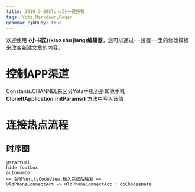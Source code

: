 ```yaml
---
title: 2018-3-28CloneIt一键换机
tags: Yota,Markdown,Roger
grammar_cjkRuby: true
---
```



欢迎使用 **{小书匠}(xiao shu jiang)编辑器**，您可以通过==设置==里的修改模板来改变新建文章的内容。

# 控制APP渠道
Constants.CHANNEL来区分Yota手机还是其他手机
**CloneItApplication.initParams()** 方法中写入该值

# 连接热点流程
## 时序图
```plantuml!
@startuml
hide footbox
autonumber
== 监听VerityCodeView,输入完成后触发 ==
OldPhoneConnectAct -> OldPhoneConnectAct : doChooseData

```